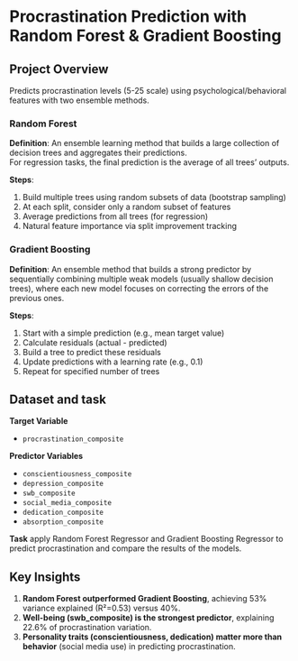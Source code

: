 # Procrastination Prediction with Random Forest & Gradient Boosting


## Project Overview
Predicts procrastination levels (5-25 scale) using psychological/behavioral features with two ensemble methods.

### Random Forest

**Definition**: An ensemble learning method that builds a large collection of decision trees and aggregates their predictions.  
For regression tasks, the final prediction is the average of all trees’ outputs.

**Steps**:
1. Build multiple trees using random subsets of data (bootstrap sampling)
2. At each split, consider only a random subset of features
3. Average predictions from all trees (for regression)
4. Natural feature importance via split improvement tracking

### Gradient Boosting

**Definition**: An ensemble method that builds a strong predictor by sequentially combining multiple weak models (usually shallow decision trees), where each new model focuses on correcting the errors of the previous ones.

**Steps**:
1. Start with a simple prediction (e.g., mean target value)
2. Calculate residuals (actual - predicted)
3. Build a tree to predict these residuals
4. Update predictions with a learning rate (e.g., 0.1)
5. Repeat for specified number of trees

## Dataset and task

**Target Variable**

- `procrastination_composite`

**Predictor Variables**

- `conscientiousness_composite`  
- `depression_composite`  
- `swb_composite`  
- `social_media_composite`  
- `dedication_composite`  
- `absorption_composite`

**Task**
apply Random Forest Regressor and Gradient Boosting Regressor to predict procrastination and compare the results of the models.

## Key Insights
1. **Random Forest outperformed Gradient Boosting**, achieving 53% variance explained (R²=0.53) versus 40%.  
2. **Well-being (swb_composite) is the strongest predictor**, explaining 22.6% of procrastination variation.  
3. **Personality traits (conscientiousness, dedication) matter more than behavior** (social media use) in predicting procrastination.  
